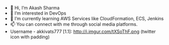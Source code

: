 - 👋 Hi, I’m Akash Sharma
- 👀 I’m interested in DevOps
- 🌱 I’m currently learning AWS Services like CloudFormation, ECS, Jenkins
- 📫 You can connect with me through social media platforms.
- Username - akkivats777
[1.1]: http://i.imgur.com/tXSoThF.png (twitter icon with padding)



[1.2]: http://i.imgur.com/wWzX9uB.png (twitter icon without padding)


<!---
akkivats777/akkivats777 is a ✨ special ✨ repository because its `README.md` (this file) appears on your GitHub profile.
You can click the Preview link to take a look at your changes.
--->
